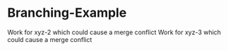 # Branching-Example

Work for xyz-2 which could cause a merge conflict
Work for xyz-3 which could cause a merge conflict
